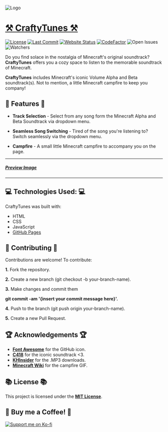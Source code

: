 ![Logo](https://cdn.discordapp.com/attachments/892836872118763543/1176585239146016850/CraftyTunes-Logo.png?ex=656f6764&is=655cf264&hm=9124e35a7b96d4e51af158695b9321b4393061ad3a5b8e704f01821133366851&)

# [⚒ CraftyTunes ⚒](https://inttter.github.io/CraftyTunes/#)


[![License](https://img.shields.io/badge/License-MIT-blue.svg?style=flat-square)](https://github.com/inttter/CraftyTunes/blob/main/LICENSE) 
[![Last Commit](https://img.shields.io/github/last-commit/inttter/CraftyTunes?style=flat-square)](https://github.com/inttter/PetTheCat/commits/main)
[![Website Status](https://img.shields.io/website?url=https%3A%2F%2Finttter.github.io%2FCraftyTunes%2F)](https://inttter.github.io/CraftyTunes/)
[![CodeFactor](https://www.codefactor.io/repository/github/inttter/craftytunes/badge/main)](https://www.codefactor.io/repository/github/inttter/craftytunes/overview/main)
![Open Issues](https://img.shields.io/github/issues/inttter/CraftyTunes?style=flat-square)
![Watchers](https://img.shields.io/github/watchers/inttter/CraftyTunes?style=flat-square)


Do you find solace in the nostalgia of Minecraft's original soundtrack? **CraftyTunes** offers you a cozy space to listen to the memorable soundtrack of Minecraft.

**CraftyTunes** includes Minecraft's iconic Volume Alpha and Beta soundtrack(s). Not to mention, a little Minecraft campfire to keep you company!

## 📃 Features 📃
+ **Track Selection** - Select from any song form the Minecraft Alpha and Beta Soundtrack via dropdown menu.

+ **Seamless Song Switching** - Tired of the song you're listening to? Switch seamlessly via the dropdown menu.

+ **Campfire** - A small little Minecraft campfire to accompany you on the page.
---
 ##### [Preview Image](https://cdn.discordapp.com/attachments/892836872118763543/1176279400854065162/PreviewMC.jpg?ex=656e4a8f&is=655bd58f&hm=d13625812f19b36f887e7f0ab8113bb3707b0d884b62f108c76fefe6decb8feb&)
---

## 💻 Technologies Used: 💻
CraftyTunes was built with:

+ HTML
+ CSS
+ JavaScript
+ [GitHub Pages](https://pages.github.com)

## 📗 Contributing 📗
Contributions are welcome! To contribute:

**1.** Fork the repository.

**2.** Create a new branch (git checkout -b your-branch-name).

**3.** Make changes and commit them 

**git commit -am '{insert your commit message here}'.**

**4.** Push to the branch (git push origin your-branch-name).

**5.** Create a new Pull Request.

## 🏆 Acknowledgements 🏆

+ [**Font Awesome**](https://fontawesome.com) for the GitHub icon.
+ [**C418**](https://twitter.com/C418?ref_src=twsrc%5Egoogle%7Ctwcamp%5Eserp%7Ctwgr%5Eauthor) for the iconic soundtrack <3.
+ [**KHInsider**](https://downloads.khinsider.com/game-soundtracks/album/minecraft) for the .MP3 downloads.
+ [**Minecraft Wiki**](https://minecraft.fandom.com/wiki/Campfire) for the campfire GIF.

## 📚 License 📚
This project is licensed under the [**MIT License**](LICENSE).

## 🍵 Buy me a Coffee! 🍵
[![Support me on Ko-fi](https://img.shields.io/badge/Support%20me%20on-Ko--fi-FF5E5B?style=flat-square&logo=ko-fi&logoColor=white)](https://ko-fi.com/intter)
